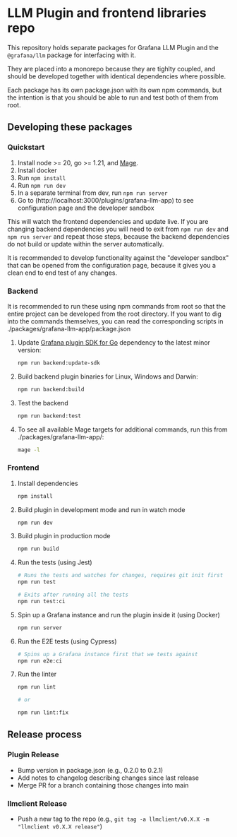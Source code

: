# LLM Plugin and frontend libraries repo

This repository holds separate packages for Grafana LLM Plugin and the `@grafana/llm` package for interfacing with it.

They are placed into a monorepo because they are tighlty coupled, and should be developed together with identical dependencies where possible.

Each package has its own package.json with its own npm commands, but the intention is that you should be able to run and test both of them from root.

## Developing these packages

### Quickstart

1. Install node >= 20, go >= 1.21, and [Mage](https://magefile.org/).
2. Install docker
3. Run `npm install`
4. Run `npm run dev`
5. In a separate terminal from dev, run `npm run server`
6. Go to (http://localhost:3000/plugins/grafana-llm-app) to see configuration page and the developer sandbox

This will watch the frontend dependencies and update live. If you are changing backend dependencies you will need to exit from `npm run dev` and `npm run server` and repeat those steps, because the backend dependencies do not build or update within the server automatically.

It is recommended to develop functionality against the "developer sandbox" that can be opened from the configuration page, because it gives you a clean end to end test of any changes.

### Backend

It is recommended to run these using npm commands from root so that the entire project can be developed from the root directory. If you want to dig into the commands themselves, you can read the corresponding scripts in ./packages/grafana-llm-app/package.json

1. Update [Grafana plugin SDK for Go](https://grafana.com/docs/grafana/latest/developers/plugins/backend/grafana-plugin-sdk-for-go/) dependency to the latest minor version:

   ```bash
   npm run backend:update-sdk
   ```

2. Build backend plugin binaries for Linux, Windows and Darwin:

   ```bash
   npm run backend:build
   ```

3. Test the backend

   ```bash
   npm run backend:test
   ```

4. To see all available Mage targets for additional commands, run this from ./packages/grafana-llm-app/:

   ```bash
   mage -l
   ```

### Frontend

1. Install dependencies

   ```bash
   npm install
   ```

2. Build plugin in development mode and run in watch mode

   ```bash
   npm run dev
   ```

3. Build plugin in production mode

   ```bash
   npm run build
   ```

4. Run the tests (using Jest)

   ```bash
   # Runs the tests and watches for changes, requires git init first
   npm run test

   # Exits after running all the tests
   npm run test:ci
   ```

5. Spin up a Grafana instance and run the plugin inside it (using Docker)

   ```bash
   npm run server
   ```

6. Run the E2E tests (using Cypress)

   ```bash
   # Spins up a Grafana instance first that we tests against
   npm run e2e:ci
   ```

7. Run the linter

   ```bash
   npm run lint

   # or

   npm run lint:fix
   ```

## Release process

### Plugin Release
- Bump version in package.json (e.g., 0.2.0 to 0.2.1)
- Add notes to changelog describing changes since last release
- Merge PR for a branch containing those changes into main

### llmclient Release
- Push a new tag to the repo (e.g., `git tag -a llmclient/v0.X.X -m "llmclient v0.X.X release"`)
